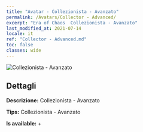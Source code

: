 ```yaml
---
title: "Avatar - Collezionista - Avanzato"
permalink: /Avatars/Collector - Advanced/
excerpt: "Era of Chaos  Collezionista - Avanzato"
last_modified_at: 2021-07-14
locale: it
ref: "Collector - Advanced.md"
toc: false
classes: wide
---
```

 ![Collezionista - Avanzato](/images/a/avatarFrame_72.png)

## Dettagli

 **Descrizione:** Collezionista - Avanzato 

 **Tips:** Collezionista - Avanzato 

 **Is available:**  + 

